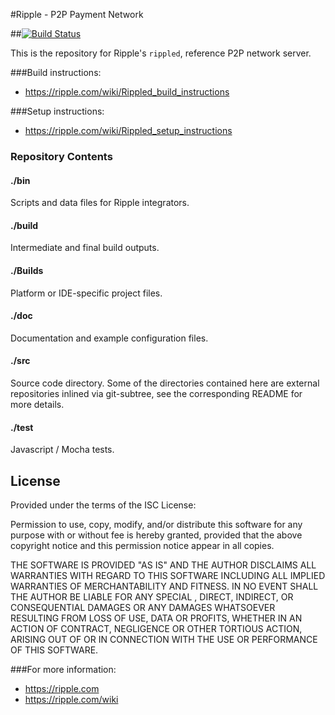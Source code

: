 #Ripple - P2P Payment Network

##[![Build Status](https://ci.ripple.com/jenkins/buildStatus/icon?job=rippled)](https://ci.ripple.com/jenkins/job/rippled/)

This is the repository for Ripple's `rippled`, reference P2P network server.

###Build instructions:
* https://ripple.com/wiki/Rippled_build_instructions

###Setup instructions:
* https://ripple.com/wiki/Rippled_setup_instructions

### Repository Contents

#### ./bin
Scripts and data files for Ripple integrators.

#### ./build
Intermediate and final build outputs.

#### ./Builds
Platform or IDE-specific project files.

#### ./doc
Documentation and example configuration files.

#### ./src
Source code directory. Some of the directories contained here are
external repositories inlined via git-subtree, see the corresponding
README for more details.

#### ./test
Javascript / Mocha tests.

## License

Provided under the terms of the ISC License:

Permission to use, copy, modify, and/or distribute this software for any
purpose  with  or without fee is hereby granted, provided that the above
copyright notice and this permission notice appear in all copies.

THE  SOFTWARE IS PROVIDED "AS IS" AND THE AUTHOR DISCLAIMS ALL WARRANTIES
WITH  REGARD  TO  THIS  SOFTWARE  INCLUDING  ALL  IMPLIED  WARRANTIES  OF
MERCHANTABILITY  AND  FITNESS. IN NO EVENT SHALL THE AUTHOR BE LIABLE FOR
ANY  SPECIAL ,  DIRECT, INDIRECT, OR CONSEQUENTIAL DAMAGES OR ANY DAMAGES
WHATSOEVER  RESULTING  FROM  LOSS  OF USE, DATA OR PROFITS, WHETHER IN AN
ACTION  OF  CONTRACT, NEGLIGENCE OR OTHER TORTIOUS ACTION, ARISING OUT OF
OR IN CONNECTION WITH THE USE OR PERFORMANCE OF THIS SOFTWARE.

###For more information:
* https://ripple.com
* https://ripple.com/wiki
